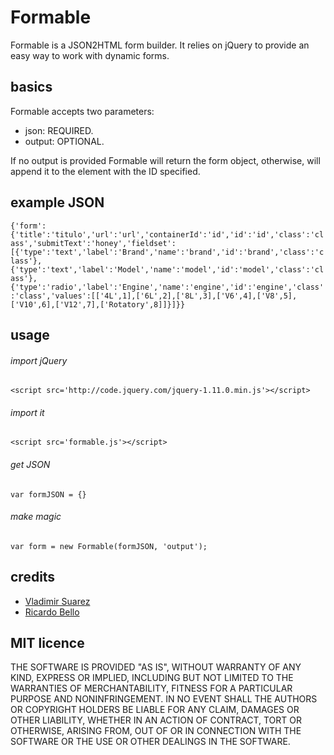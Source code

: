 # Formable

Formable is a JSON2HTML form builder. It relies on jQuery to provide an easy way to work with dynamic forms.

## basics
Formable accepts two parameters:

+ json: REQUIRED.
+ output: OPTIONAL.

If no output is provided Formable will return the form object, otherwise, will append it to the element with the ID specified.

## example JSON
`{'form':{'title':'titulo','url':'url','containerId':'id','id':'id','class':'class','submitText':'honey','fieldset':[{'type':'text','label':'Brand','name':'brand','id':'brand','class':'class'},{'type':'text','label':'Model','name':'model','id':'model','class':'class'},{'type':'radio','label':'Engine','name':'engine','id':'engine','class':'class','values':[['4L',1],['6L',2],['8L',3],['V6',4],['V8',5],['V10',6],['V12',7],['Rotatory',8]]}]}}`

## usage
###### import jQuery
`<script src='http://code.jquery.com/jquery-1.11.0.min.js'></script>`

###### import it
`<script src='formable.js'></script>`

###### get JSON
`var formJSON = {}`

###### make magic
`var form = new Formable(formJSON, 'output');`

## credits  
+ [Vladimir Suarez](https://github.com/ls-vla)
+ [Ricardo Bello](https://github.com/ricardoaandres)


## MIT licence
THE SOFTWARE IS PROVIDED "AS IS", WITHOUT WARRANTY OF ANY KIND, EXPRESS OR
IMPLIED, INCLUDING BUT NOT LIMITED TO THE WARRANTIES OF MERCHANTABILITY,
FITNESS FOR A PARTICULAR PURPOSE AND NONINFRINGEMENT. IN NO EVENT SHALL THE
AUTHORS OR COPYRIGHT HOLDERS BE LIABLE FOR ANY CLAIM, DAMAGES OR OTHER
LIABILITY, WHETHER IN AN ACTION OF CONTRACT, TORT OR OTHERWISE, ARISING FROM,
OUT OF OR IN CONNECTION WITH THE SOFTWARE OR THE USE OR OTHER DEALINGS IN
THE SOFTWARE.

